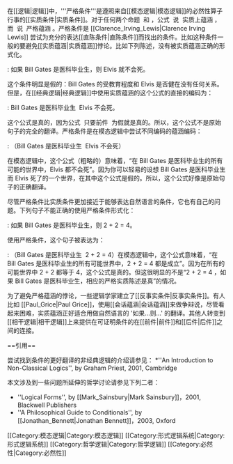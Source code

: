 在[[逻辑|逻辑]]中，'''严格条件'''是遵照来自[[模态逻辑|模态逻辑]]的必然性算子行事的[[实质条件|实质条件]]。对于任何两个命题 <math>p</math> 和 <math>q</math>，公式 <math>p \rightarrow q</math> 说 <math>p</math> 实质上蕴涵 <math>q</math>，而 <math>\Box (p \rightarrow q)</math> 说 <math>p</math> 严格蕴涵 <math>q</math>。严格条件是 [[Clarence_Irving_Lewis|Clarence Irving Lewis]] 尝试为充分的表达[[直陈条件|直陈条件]]而找出的条件。比如这种条件一般的要避免[[实质蕴涵|实质蕴涵]]悖论。比如下列陈述，没有被实质蕴涵正确的形式化。

: 如果 Bill Gates 是医科毕业生，则 Elvis 就不会死。

这个条件明显是假的：Bill Gates 的受教育程度和 Elvis 是否健在没有任何关系。但是，在[[经典逻辑|经典逻辑]]中使用实质蕴涵的这个公式的直接的编码为：

: Bill Gates 是医科毕业生 <math>\rightarrow</math> Elvis 不会死。

这个公式是真的，因为公式 <math>A \rightarrow B</math> 只要前件 <math>A</math> 为假就是真的。所以，这个公式不是原始句子的完全的翻译。严格条件是在模态逻辑中尝试不同编码的蕴涵编码：

: <math>\Box</math>（Bill Gates 是医科毕业生 <math>\rightarrow</math> Elvis 不会死）

在模态逻辑中，这个公式（粗略的）意味着，“在 Bill Gates 是医科毕业生的所有可能的世界中，Elvis 都不会死”。因为你可以轻易的设想 Bill Gates 是医科毕业生而 Elvis 死了的一个世界，在其中这个公式是假的。所以，这个公式好像是原始句子的正确翻译。

尽管严格条件比实质条件更加接近于能够表达自然语言的条件，它也有自己的问题。下列句子不能正确的使用严格条件形式化：

: 如果 Bill Gates 是医科毕业生，则 2 + 2 = 4。

使用严格条件，这个句子被表达为：

: <math>\Box</math>（Bill Gates 是医科毕业生 <math>\rightarrow</math> 2 + 2 = 4）在模态逻辑中，这个公式意味着，“在 Bill Gates 是医科毕业生的所有可能世界中，2 + 2 = 4 都是成立”。因为在所有的可能世界中 2 + 2 都等于 4，这个公式是真的。但这很明显的不是“2 + 2 = 4 ，如果 Bill Gates 是医科毕业生，相应的严格实质陈述是真”的情况。

为了避免严格蕴涵的悖论，一些逻辑学家建立了[[反事实条件|反事实条件]]。有人比如 [[Paul_Grice|Paul Grice]]，使用[[会话蕴涵|会话蕴涵]]来做争辩说，尽管看起来困难，实质蕴涵正好适合用做自然语言的 '如果...则...' 的翻译。其他人转变到[[相干逻辑|相干逻辑]]上来提供在可证明条件的在[[前件|前件]]和[[后件|后件]]之间的连接。

==引用==

尝试找到条件的更好翻译的非经典逻辑的介绍请参见：
*''An Introduction to Non-Classical Logics'', by Graham Priest, 2001, Cambridge

本文涉及到一些问题所延伸的哲学讨论请参见下列二者：
* ''Logical Forms'', by [[Mark_Sainsbury|Mark Sainsbury]]，2001, Blackwell Publishers
* ''A Philosophical Guide to Conditionals'', by [[Jonathan_Bennett|Jonathan Bennett]]，2003, Oxford

[[Category:模态逻辑|Category:模态逻辑]]
[[Category:形式逻辑系统|Category:形式逻辑系统]]
[[Category:哲学逻辑|Category:哲学逻辑]]
[[Category:必然性|Category:必然性]]